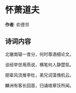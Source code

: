 # 怀萧道夫

**作者**: 俞德邻

## 诗词内容

北辙南辕一昔分，何时尊酒细论文。

谈经举世用燕说，横笔何人静楚氛。

朋辈风流推李杜，弟兄词藻愧机云。

麟洲有客长回首，归诵琅章饫所闻。

